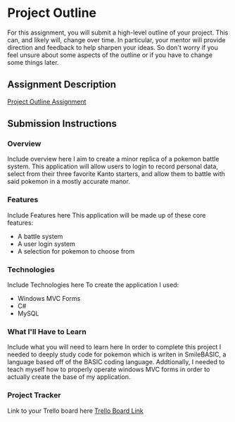 # Project Outline
For this assignment, you will submit a high-level outline of your project. This can, and likely will, change over time. In particular, your mentor will provide direction and feedback to help sharpen your ideas. So don't worry if you feel unsure about some aspects of the outline or if you have to change some things later.

## Assignment Description
[Project Outline Assignment](https://education.launchcode.org/liftoff/modules/assignments/project-outline)

## Submission Instructions

### Overview
Include overview here
I aim to create a minor replica of a pokemon battle system. 
This application will allow users to login to record personal data, 
select from their three favorite Kanto starters, and allow them to 
battle with said pokemon in a mostly accurate manor.
### Features
Include Features here
This application will be made up of these core features:
 - A battle system
 - A user login system
 - A selection for pokemon to choose from
### Technologies
Include Technologies here
To create the application I used:
 - Windows MVC Forms
 - C#
 - MySQL
### What I'll Have to Learn
Include what you will need to learn here
In order to complete this project I needed to deeply study code 
for pokemon which is writen in SmileBASIC, a language based off 
of the BASIC coding language. Addtionally, I needed to teach myself
how to properly operate windows MVC forms in order to actually 
create the base of my application.
### Project Tracker
Link to your Trello board here
[Trello Board Link](https://trello.com/invite/auserplace/ATTI19d2abefbee41dbc30fa18ed37854b425F3D03F1)